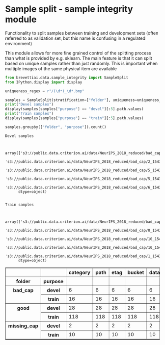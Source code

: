 #  Sample split - sample integrity module
Functionality to split samples between training and development sets (often referred to as validation set, but this name is confusing in a regulated environment)

This module allows for more fine grained control of the splitting process than what is provided by e.g. sklearn.
The main feature is that it can split based on unique samples rather than just randomly. This is important when multiple images of the same physical item are available


```python
from brevettiai.data.sample_integrity import SampleSplit
from IPython.display import display 

uniqueness_regex = r"/(\d*)_\d*.bmp"

samples = SampleSplit(stratification=["folder"], uniqueness=uniqueness_regex, split=0.8, seed=42).assign(samples, remainder="devel")
print("Devel samples")
display(samples[samples["purpose"] == "devel"][:5].path.values)
print("Train samples")
display(samples[samples["purpose"] == "train"][:5].path.values)

samples.groupby(["folder", "purpose"]).count()
```

    Devel samples



    array(['s3://public.data.criterion.ai/data/NeurIPS_2018_reduced/bad_cap/2_1543413180595.bmp',
           's3://public.data.criterion.ai/data/NeurIPS_2018_reduced/bad_cap/2_1543413190226.bmp',
           's3://public.data.criterion.ai/data/NeurIPS_2018_reduced/bad_cap/5_1543413258015.bmp',
           's3://public.data.criterion.ai/data/NeurIPS_2018_reduced/bad_cap/5_1543413267597.bmp',
           's3://public.data.criterion.ai/data/NeurIPS_2018_reduced/bad_cap/6_1543413181402.bmp'],
          dtype=object)


    Train samples



    array(['s3://public.data.criterion.ai/data/NeurIPS_2018_reduced/bad_cap/0_1543413169486.bmp',
           's3://public.data.criterion.ai/data/NeurIPS_2018_reduced/bad_cap/0_1543413189854.bmp',
           's3://public.data.criterion.ai/data/NeurIPS_2018_reduced/bad_cap/10_1543413182213.bmp',
           's3://public.data.criterion.ai/data/NeurIPS_2018_reduced/bad_cap/10_1543413191789.bmp',
           's3://public.data.criterion.ai/data/NeurIPS_2018_reduced/bad_cap/1_1543413257224.bmp'],
          dtype=object)





<div>

<table border="1" class="dataframe">
  <thead>
    <tr style="text-align: right;">
      <th></th>
      <th></th>
      <th>category</th>
      <th>path</th>
      <th>etag</th>
      <th>bucket</th>
      <th>dataset</th>
      <th>dataset_id</th>
      <th>url</th>
    </tr>
    <tr>
      <th>folder</th>
      <th>purpose</th>
      <th></th>
      <th></th>
      <th></th>
      <th></th>
      <th></th>
      <th></th>
      <th></th>
    </tr>
  </thead>
  <tbody>
    <tr>
      <th rowspan="2" valign="top">bad_cap</th>
      <th>devel</th>
      <td>6</td>
      <td>6</td>
      <td>6</td>
      <td>6</td>
      <td>6</td>
      <td>6</td>
      <td>6</td>
    </tr>
    <tr>
      <th>train</th>
      <td>16</td>
      <td>16</td>
      <td>16</td>
      <td>16</td>
      <td>16</td>
      <td>16</td>
      <td>16</td>
    </tr>
    <tr>
      <th rowspan="2" valign="top">good</th>
      <th>devel</th>
      <td>28</td>
      <td>28</td>
      <td>28</td>
      <td>28</td>
      <td>28</td>
      <td>28</td>
      <td>28</td>
    </tr>
    <tr>
      <th>train</th>
      <td>118</td>
      <td>118</td>
      <td>118</td>
      <td>118</td>
      <td>118</td>
      <td>118</td>
      <td>118</td>
    </tr>
    <tr>
      <th rowspan="2" valign="top">missing_cap</th>
      <th>devel</th>
      <td>2</td>
      <td>2</td>
      <td>2</td>
      <td>2</td>
      <td>2</td>
      <td>2</td>
      <td>2</td>
    </tr>
    <tr>
      <th>train</th>
      <td>10</td>
      <td>10</td>
      <td>10</td>
      <td>10</td>
      <td>10</td>
      <td>10</td>
      <td>10</td>
    </tr>
  </tbody>
</table>
</div>


